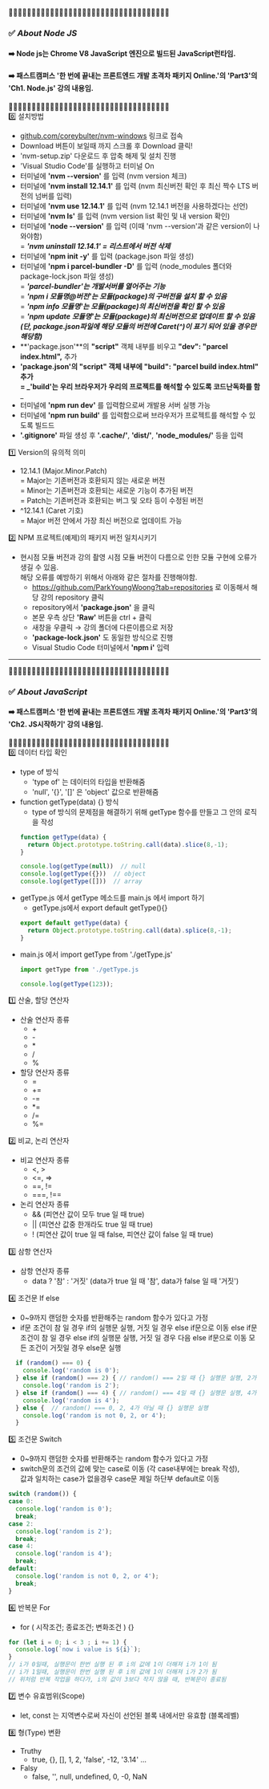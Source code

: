 🔸🔸🔸🔸🔸🔸🔸🔸🔸🔸🔸🔸🔸🔸🔸🔸🔸🔸🔸🔸🔸🔸🔸🔸🔸🔸🔸🔸🔸🔸🔸🔸🔸🔸🔸
### ✅ ***About Node JS***  
#### ➡️ Node js는 Chrome V8 JavaScript 엔진으로 빌드된 JavaScript런타임.
#### ➡️ 패스트캠퍼스 '한 번에 끝내는 프론트엔드 개발 초격차 패키지 Online.'의 'Part3'의 'Ch1. Node.js' 강의 내용임.
🔸🔸🔸🔸🔸🔸🔸🔸🔸🔸🔸🔸🔸🔸🔸🔸🔸🔸🔸🔸🔸🔸🔸🔸🔸🔸🔸🔸🔸🔸🔸🔸🔸🔸🔸  
  0️⃣ 설치방법
  - <a href="https://github.com/coreybulter/nvm-windows" title="Github로 이동" target="_blank"> github.com/coreybulter/nvm-windows</a>  링크로 접속
  - Download 버튼이 보일때 까지 스크롤 후 Download 클릭!
  - 'nvm-setup.zip' 다운로드 후 압축 해제 및 설치 진행
  - 'Visual Studio Code'를 실행하고 터미널 On
  - 터미널에 **'nvm --version'** 를 입력 (nvm version 체크)
  - 터미널에 **'nvm install 12.14.1'** 를 입력 (nvm 최신버전 확인 후 최신 짝수 LTS 버전의 넘버를 입력)
  - 터미널에 **'nvm use 12.14.1'** 를 입력 (nvm 12.14.1 버전을 사용하겠다는 선언)
  - 터미널에 **'nvm ls'** 를 입력 (nvm version list 확인 및 내 version 확인)
  - 터미널에 **'node --version'** 를 입력 (이때 'nvm --version'과 같은 version이 나와야함)  
  = _**'nvm uninstall 12.14.1' = 리스트에서 버전 삭제**_
  - 터미널에 **'npm init -y'** 를 입력 (package.json 파일 생성)
  - 터미널에 **'npm i parcel-bundler -D'** 를 입력 (node_modules 폴더와 package-lock.json 파일 생성)  
  = _**'parcel-bundler'는 개발서버를 열어주는 기능**_  
  = _**'npm i 모듈명@버전'는 모듈(package)의 구버전을 설치 할 수 있음**_  
  = _**'npm info 모듈명'는 모듈(package)의 최신버전을 확인 할 수 있음**_  
  = _**'npm update 모듈명'는 모듈(package)의 최신버전으로 업데이트 할 수 있음**_  
      ***(단, package.json파일에 해당 모듈의 버전에 Caret(^)이 표기 되어 있을 경우만 해당함)***
  - **'package.json'**의 **"script"** 객체 내부를 비우고 **"dev": "parcel index.html",** 추가
  - **'package.json'**의 **"script"** 객체 내부에 **"build": "parcel build index.html"** 추가  
  = _**'build'는 우리 브라우저가 우리의 프로젝트를 해석할 수 있도록 코드난독화를 함**_
  - 터미널에 **'npm run dev'** 를 입력함으로써 개발용 서버 실행 가능
  - 터미널에 **'npm run build'** 를 입력함으로써 브라우저가 프로젝트를 해석할 수 있도록 빌드드
  - **'.gitignore'** 파일 생성 후 **'.cache/'**, **'dist/'**, **'node_modules/'** 등을 입력

  1️⃣ Version의 유의적 의미
  - 12.14.1 (Major.Minor.Patch)  
  = Major는 기존버전과 호환되지 않는 새로운 버전  
  = Minor는 기존버전과 호환되는 새로운 기능이 추가된 버전  
  = Patch는 기존버전과 호환되는 버그 및 오타 등이 수정된 버전  
  - ^12.14.1 (Caret 기호)  
  = Major 버전 안에서 가장 최신 버전으로 업데이트 가능

  2️⃣ NPM 프로젝트(예제)의 패키지 버전 일치시키기  
  - 현시점 모듈 버전과 강의 촬영 시점 모듈 버전이 다름으로 인한 모듈 구현에 오류가 생길 수 있음.  
    해당 오류를 예방하기 위해서 아래와 같은 절차를 진행해야함.  
    - <a href="https://github.com/ParkYoungWoong?tab=repositories" title="Github로 이동" target="_blank">https://github.com/ParkYoungWoong?tab=repositories</a> 로 이동해서 해당 강의 repository 클릭
    - repository에서 **'package.json'** 을 클릭
    - 본문 우측 상단 **'Raw'** 버튼을 ctrl + 클릭
    - 새창을 우클릭 → 강의 폴더에 다른이름으로 저장
    - **'package-lock.json'** 도 동일한 방식으로 진행
    - Visual Studio Code 터미널에서 **'npm i'** 입력

---
🔹🔹🔹🔹🔹🔹🔹🔹🔹🔹🔹🔹🔹🔹🔹🔹🔹🔹🔹🔹🔹🔹🔹🔹🔹🔹🔹🔹🔹🔹🔹🔹🔹🔹🔹
### ✅ ***About JavaScript***  
#### ➡️ 패스트캠퍼스 '한 번에 끝내는 프론트엔드 개발 초격차 패키지 Online.'의 'Part3'의 'Ch2. JS시작하기' 강의 내용임.
🔹🔹🔹🔹🔹🔹🔹🔹🔹🔹🔹🔹🔹🔹🔹🔹🔹🔹🔹🔹🔹🔹🔹🔹🔹🔹🔹🔹🔹🔹🔹🔹🔹🔹🔹  
0️⃣ 데이터 타입 확인
  - type of 방식
    - 'type of' 는 데이터의 타입을 반환해줌
    - 'null', '{}', '[]' 은 'object' 값으로 반환해줌
  - function getType(data) {} 방식
    - type of 방식의 문제점을 해결하기 위해 getType 함수를 만들고 그 안의 로직을 작성
    ```javascript
    function getType(data) {
      return Object.prototype.toString.call(data).slice(8,-1);
    }

    console.log(getType(null))  // null
    console.log(getType({}))  // object
    console.log(getType([]))  // array
    ```
  - getType.js 에서 getType 메소드를 main.js 에서 import 하기
    - getType.js에서 export default getType(){}
    ```javascript
    export default getType(data) {
      return Object.prototype.toString.call(data).splice(8,-1);
    }
    ```
  - main.js 에서 import getType from './getType.js'
    ```javascript
    import getType from './getType.js

    console.log(getType(123));
    ```

1️⃣ 산술, 할당 연산자
  - 산술 연산자 종류
    - \+
    - \-
    - \*
    - /
    - %
  - 할당 연산자 종류
    - =
    - +=
    - -=
    - *=
    - /=
    - %=

2️⃣ 비교, 논리 연산자
  - 비교 연산자 종류
    - <, >
    - <=, =>
    - ==, !=
    - ===, !==
  - 논리 연산자 종류
    - && (피연산 값이 모두 true 일 때 true) 
    - || (피연산 값중 한개라도 true 일 때 true)
    - ! (피연산 값이 true 일 때 false, 피연산 값이 false 일 때 true)

3️⃣ 삼항 연산자
  - 삼항 연산자 종류
    - data ? '참' : '거짓' (data가 true 일 때 '참', data가 false 일 때 '거짓')

4️⃣ 조건문 If else
  - 0~9까지 랜덤한 숫자를 반환해주는 random 함수가 있다고 가정
  - if문 조건이 참 일 경우 if의 실행문 실행, 거짓 일 경우 else if문으로 이동
    else if문 조건이 참 일 경우 else if의 실행문 실행, 거짓 일 경우 다음 else if문으로 이동
    모든 조건이 거짓일 경우 else문 실행
  ```javascript
    if (random() === 0) { 
      console.log('random is 0'); 
    } else if (random() === 2) { // random() === 2일 때 {} 실행문 실행, 2가 아니면 else if문으로 넘어감
      console.log('random is 2');
    } else if (random() === 4) { // random() === 4일 때 {} 실행문 실행, 4가 아니면 else문으로 넘어감
      console.log('random is 4');
    } else {  // random() === 0, 2, 4가 아닐 때 {} 실행문 실행
      console.log('random is not 0, 2, or 4');
    }
  ```

5️⃣ 조건문 Switch
  - 0~9까지 랜덤한 숫자를 반환해주는 random 함수가 있다고 가정
  - switch문의 조건의 값에 맞는 case로 이동 (각 case내부에는 break 작성),  
    값과 일치하는 case가 없을경우 case문 제일 하단부 default로 이동
  ```javascript
  switch (random()) {
  case 0:
    console.log('random is 0');
    break;
  case 2:
    console.log('random is 2');
    break;
  case 4:
    console.log('random is 4');
    break;
  default:
    console.log('random is not 0, 2, or 4');
    break;
  }
  ```

6️⃣ 반복문 For
  - for ( 시작조건; 종료조건; 변화조건 ) {} 
  ```javascript
  for (let i = 0; i < 3 ; i += 1) {
    console.log(`now i value is ${i}`);
  }
  // i가 0일때, 실행문이 한번 실행 된 후 i의 값에 1이 더해져 i가 1이 됨
  // i가 1일때, 실행문이 한번 실행 된 후 i의 값에 1이 더해져 i가 2가 됨
  // 위처럼 반복 작업을 하다가, i의 값이 3보다 작지 않을 때, 반복문이 종료됨
  ```

7️⃣ 변수 유효범위(Scope)
  - let, const 는 지역변수로써 자신이 선언된 블록 내에서만 유효함 (블록레벨)

8️⃣ 형(Type) 변환
  - Truthy 
    - true, {}, [], 1, 2, 'false', -12, '3.14' ...
  - Falsy
    - false, '', null, undefined, 0, -0, NaN